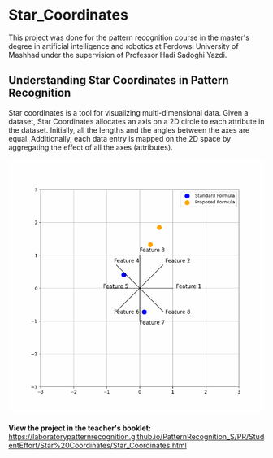 # Star_Coordinates
 This project was done for the pattern recognition course in the master's degree in artificial intelligence and robotics at Ferdowsi University of Mashhad under the supervision of Professor Hadi Sadoghi Yazdi.

## Understanding Star Coordinates in Pattern Recognition
Star coordinates is a tool for visualizing multi-dimensional data. Given a dataset, Star Coordinates allocates an axis on a 2D circle to each attribute in the dataset. Initially, all the lengths and the angles between the axes are equal. Additionally, each data entry is mapped on the 2D space by aggregating the effect of all the axes (attributes).

![SegmentLocal](star_coordinates_animation.gif "segment")

**View the project in the teacher's booklet:**
https://laboratorypatternrecognition.github.io/PatternRecognition_S/PR/StudentEffort/Star%20Coordinates/Star_Coordinates.html
